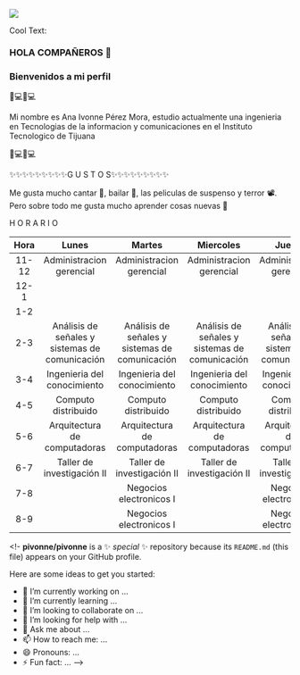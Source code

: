 
![](https://images.cooltext.com/5549017.ng)

<a href="http://cooltext.com" target="_top"><img src="https://cooltext.com/images/ct_pixel.gif" width="80" height="15" alt="Cool Text: Logo and Graphics Generator" border="0" /></a>


### HOLA COMPAÑEROS 👋

### Bienvenidos a mi perfil

👋​💻​🦋​💻​

Mi nombre es Ana Ivonne Pérez Mora, estudio actualmente una ingenieria en Tecnologias de la informacion y comunicaciones en el Instituto Tecnologico de Tijuana

👋​💻​🦋​💻​

✨✨✨✨✨✨✨✨✨G U S T O S✨✨✨✨✨✨✨✨✨ 

Me gusta mucho cantar 🎤, bailar 💃, las peliculas de suspenso y terror 📽️. Pero sobre todo me gusta mucho aprender cosas nuevas 🔭

H O R A R I O 

|  Hora |                      Lunes                     |                     Martes                     |                    Miercoles                   |                     Jueves                     |                     Viernes                    |
|:-----:|:----------------------------------------------:|:----------------------------------------------:|:----------------------------------------------:|:----------------------------------------------:|:----------------------------------------------:|
| 11-12 |            Administracion gerencial            |            Administracion gerencial            |            Administracion gerencial            |            Administracion gerencial            |                                                |
| 12-1  |                                                |                                                |                                                |                                                |                                                |
| 1-2   |                                                |                                                |                                                |                                                |                                                |
| 2-3   | Análisis de señales y sistemas de comunicación | Análisis de señales y sistemas de comunicación | Análisis de señales y sistemas de comunicación | Análisis de señales y sistemas de comunicación | Análisis de señales y sistemas de comunicación |
| 3-4   |           Ingenieria del conocimiento          |           Ingenieria del conocimiento          |           Ingenieria del conocimiento          |           Ingenieria del conocimiento          |                                                |
| 4-5   |               Computo distribuido              |               Computo distribuido              |               Computo distribuido              |               Computo distribuido              |               Computo distribuido              |
| 5-6   |          Arquitectura de computadoras          |          Arquitectura de computadoras          |          Arquitectura de computadoras          |          Arquitectura de computadoras          |                                                |
| 6-7   |           Taller de investigación II           |           Taller de investigación II           |           Taller de investigación II           |           Taller de investigación II           |                                                |
| 7-8   |                                                |            Negocios electronicos I             |                                                |            Negocios electronicos I             |                                                |
| 8-9   |                                                |            Negocios electronicos I             |                                                |            Negocios electronicos I             |                                                |


<!-
**pivonne/pivonne** is a ✨ _special_ ✨ repository because its `README.md` (this file) appears on your GitHub profile.

Here are some ideas to get you started:

- 🔭 I’m currently working on ...
- 🌱 I’m currently learning ...
- 👯 I’m looking to collaborate on ...
- 🤔 I’m looking for help with ...
- 💬 Ask me about ...
- 📫 How to reach me: ...
- 😄 Pronouns: ...
- ⚡ Fun fact: ...
-->
